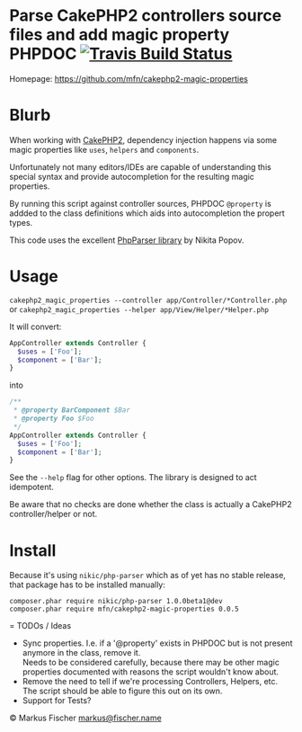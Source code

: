 # Parse CakePHP2 controllers source files and add magic property PHPDOC [ ![Travis Build Status](https://travis-ci.org/mfn/cakephp2-magic-properties.svg?branch=master)](https://travis-ci.org/mfn/cakephp2-magic-properties)

Homepage: https://github.com/mfn/cakephp2-magic-properties

# Blurb

When working with [CakePHP2](http://cakephp.org/), dependency injection happens via some magic properties like `uses`, `helpers` and `components`.

Unfortunately not many editors/IDEs are capable of understanding this special syntax and provide autocompletion for the resulting magic properties.

By running this script against controller sources, PHPDOC `@property` is addded to the class definitions which aids into autocompletion the propert types.

This code uses the excellent [PhpParser library](https://github.com/nikic/PHP-Parser) by Nikita Popov.

# Usage

`cakephp2_magic_properties --controller app/Controller/*Controller.php`
or
`cakephp2_magic_properties --helper app/View/Helper/*Helper.php`

It will convert:
```PHP
AppController extends Controller {
  $uses = ['Foo'];
  $component = ['Bar'];
}
```
into
```PHP
/**
 * @property BarComponent $Bar
 * @property Foo $Foo
 */
AppController extends Controller {
  $uses = ['Foo'];
  $component = ['Bar'];
}
```

See the `--help` flag for other options. The library is designed to act idempotent.

Be aware that no checks are done whether the class is actually a CakePHP2 controller/helper or not.

# Install

Because it's using `nikic/php-parser` which as of yet has no stable release, that package has to be installed manually:
```
composer.phar require nikic/php-parser 1.0.0beta1@dev
composer.phar require mfn/cakephp2-magic-properties 0.0.5
```

= TODOs / Ideas
- Sync properties. I.e. if a '@property' exists in PHPDOC but is not present anymore in the class, remove it.<br>Needs to be considered carefully, because there may be other magic properties documented with reasons the script wouldn't know about.
- Remove the need to tell if we're processing Controllers, Helpers, etc. The script should be able to figure this out on its own.
- Support for Tests?

© Markus Fischer <markus@fischer.name>
